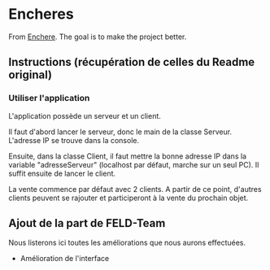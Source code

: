 # Encheres

From [Enchere](https://github.com/Gueoff/Enchere). The goal is to make the project better.

## Instructions (récupération de celles du Readme original)

### Utiliser l'application 

L'application possède un serveur et un client.

Il faut d'abord lancer le serveur, donc le main de la classe Serveur. L'adresse IP se trouve dans la console.

Ensuite, dans la classe Client, il faut mettre la bonne adresse IP dans la variable "adresseServeur" (localhost par défaut, marche sur un seul PC). Il suffit ensuite de lancer le client.

La vente commence par défaut avec 2 clients. A partir de ce point, d'autres clients peuvent se rajouter et participeront à la vente du prochain objet.

## Ajout de la part de FELD-Team

Nous listerons ici toutes les améliorations que nous aurons effectuées.

* Amélioration de l'interface
